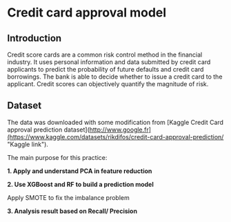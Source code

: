 # Credit card approval model

##  Introduction

Credit score cards are a common risk control method in the financial industry. It uses personal information and data submitted by credit card applicants to predict the probability of future defaults and credit card borrowings. The bank is able to decide whether to issue a credit card to the applicant. Credit scores can objectively quantify the magnitude of risk.

## Dataset
The data was downloaded with some modification from [Kaggle Credit Card approval prediction dataset](http://www.google.fr](https://www.kaggle.com/datasets/rikdifos/credit-card-approval-prediction/ "Kaggle link").

The main purpose for this practice:

**1. Apply and understand PCA in feature reduction**

**2. Use XGBoost and RF to build a prediction model**

Apply SMOTE to fix the imbalance problem

**3. Analysis result based on Recall/ Precision**
